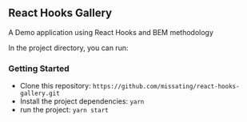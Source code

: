 ## React Hooks Gallery

A Demo application using React Hooks and BEM methodology

In the project directory, you can run:

### Getting Started
- Clone this repository: `https://github.com/missating/react-hooks-gallery.git`
- Install the project dependencies: `yarn`
- run the project:  `yarn start`
